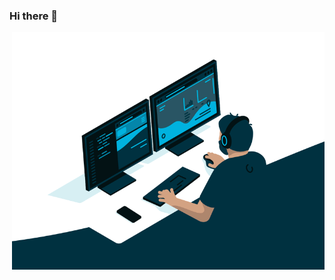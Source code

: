 ### Hi there 👋

<img align="right" alt="GIF" src="https://github.com/ChrisJBurns/ChrisJBurns/blob/master/code.gif?raw=true" width="500" height="380" />

<!--
**ChrisJBurns/ChrisJBurns** is a ✨ _special_ ✨ repository because its `README.md` (this file) appears on your GitHub profile.

Here are some ideas to get you started:

- 🔭 I’m currently working on ...
- 🌱 I’m currently learning ...
- 👯 I’m looking to collaborate on ...
- 🤔 I’m looking for help with ...
- 💬 Ask me about ...
- 📫 How to reach me: ...
- 😄 Pronouns: ...
- ⚡ Fun fact: ...
-->
